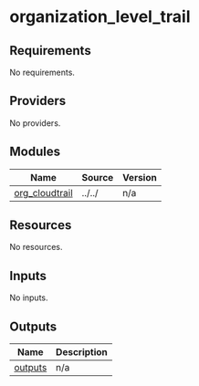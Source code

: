 # organization_level_trail

<!-- BEGINNING OF PRE-COMMIT-TERRAFORM DOCS HOOK -->
## Requirements

No requirements.

## Providers

No providers.

## Modules

| Name | Source | Version |
|------|--------|---------|
| <a name="module_org_cloudtrail"></a> [org\_cloudtrail](#module\_org\_cloudtrail) | ../../ | n/a |

## Resources

No resources.

## Inputs

No inputs.

## Outputs

| Name | Description |
|------|-------------|
| <a name="output_outputs"></a> [outputs](#output\_outputs) | n/a |
<!-- END OF PRE-COMMIT-TERRAFORM DOCS HOOK -->
